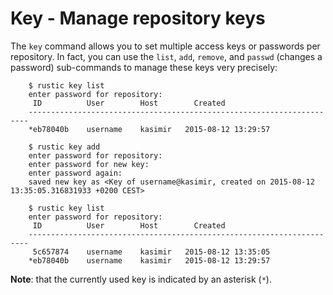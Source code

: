 # Key - Manage repository keys

The `key` command allows you to set multiple access keys or passwords per
repository. In fact, you can use the `list`, `add`, `remove`, and `passwd`
(changes a password) sub-commands to manage these keys very precisely:

```console
    $ rustic key list
    enter password for repository:
     ID          User        Host        Created
    ----------------------------------------------------------------------
    *eb78040b    username    kasimir   2015-08-12 13:29:57

    $ rustic key add
    enter password for repository:
    enter password for new key:
    enter password again:
    saved new key as <Key of username@kasimir, created on 2015-08-12 13:35:05.316831933 +0200 CEST>

    $ rustic key list
    enter password for repository:
     ID          User        Host        Created
    ----------------------------------------------------------------------
     5c657874    username    kasimir   2015-08-12 13:35:05
    *eb78040b    username    kasimir   2015-08-12 13:29:57
```

**Note**: that the currently used key is indicated by an asterisk (`*`).
